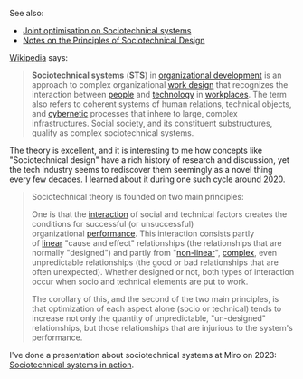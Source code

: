 See also: 
* [Joint optimisation on Sociotechnical systems](Joint%20optimisation%20on%20Sociotechnical%20systems.md)
* [Notes on the Principles of Sociotechnical Design](Notes%20on%20the%20Principles%20of%20Sociotechnical%20Design.md)

[Wikipedia](https://en.wikipedia.org/wiki/Sociotechnical_system) says:
>**Sociotechnical systems** (**STS**) in [organizational development](https://en.wikipedia.org/wiki/Organizational_development "Organizational development") is an approach to complex organizational [work design](https://en.wikipedia.org/wiki/Work_design "Work design") that recognizes the interaction between [people](https://en.wikipedia.org/wiki/People "People") and [technology](https://en.wikipedia.org/wiki/Technology "Technology") in [workplaces](https://en.wiktionary.org/wiki/Workplace "wiktionary:Workplace"). The term also refers to coherent systems of human relations, technical objects, and [cybernetic](https://en.wikipedia.org/wiki/Cybernetics "Cybernetics") processes that inhere to large, complex infrastructures. Social society, and its constituent substructures, qualify as complex sociotechnical systems.[](https://en.wikipedia.org/wiki/Sociotechnical_system#cite_note-1)

The theory is excellent, and it is interesting to me how concepts like "Sociotechnical design" have a rich history of research and discussion, yet the tech industry seems to rediscover them seemingly as a novel thing every few decades. I learned about it during one such cycle around 2020.

> Sociotechnical theory is founded on two main principles:
> 
>One is that the [interaction](https://en.wikipedia.org/wiki/Social_interaction "Social interaction") of social and technical factors creates the conditions for successful (or unsuccessful) organizational [performance](https://en.wikipedia.org/wiki/Performance "Performance"). This interaction consists partly of [linear](https://en.wikipedia.org/wiki/Linear "Linear") "cause and effect" relationships (the relationships that are normally "designed") and partly from "[non-linear](https://en.wikipedia.org/wiki/Non-linear "Non-linear")", [complex](https://en.wikipedia.org/wiki/Complexity "Complexity"), even unpredictable relationships (the good or bad relationships that are often unexpected). Whether designed or not, both types of interaction occur when socio and technical elements are put to work.
> 
>The corollary of this, and the second of the two main principles, is that optimization of each aspect alone (socio or technical) tends to increase not only the quantity of unpredictable, "un-designed" relationships, but those relationships that are injurious to the system's performance.

I've done a presentation about sociotechnical systems at Miro on 2023: [Sociotechnical systems in action](Sociotechnical%20systems%20in%20action.md).